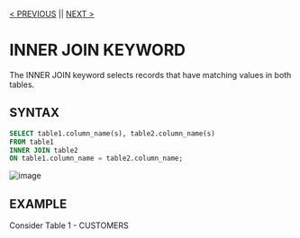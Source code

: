 [< PREVIOUS](joins.md) || [NEXT >](leftjoin.md)

# INNER JOIN KEYWORD 

The INNER JOIN keyword selects records that have matching values in both tables.

## SYNTAX

```sql
SELECT table1.column_name(s), table2.column_name(s)
FROM table1
INNER JOIN table2
ON table1.column_name = table2.column_name;
```

![image](https://user-images.githubusercontent.com/63160825/120473781-041e4b80-c3c5-11eb-93da-dd65f9b1b74e.png)

## EXAMPLE

Consider Table 1 - CUSTOMERS
